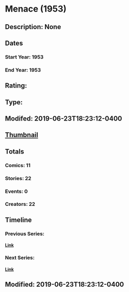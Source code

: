 # Menace (1953)
## Description: None
## Dates
### Start Year: 1953
### End Year: 1953
## Rating: 
## Type: 
## Modifed: 2019-06-23T18:23:12-0400
## [Thumbnail](http://i.annihil.us/u/prod/marvel/i/mg/3/30/5878009ba503b.jpg)
## Totals
### Comics: 11
### Stories: 22
### Events: 0
### Creators: 22
## Timeline
### Previous Series: 
#### [Link]()
### Next Series: 
#### [Link]()
## Modified: 2019-06-23T18:23:12-0400